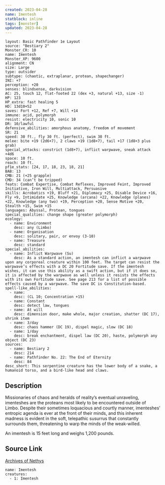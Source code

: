 ```yaml
---
created: 2023-04-28
name: Imentesh
statblock: inline
tags: [monster]
updated: 2023-04-28
---
```

```statblock
layout: Basic Pathfinder 1e Layout
source: "Bestiary 2"
Monster_CR: 10
name: Imentesh
Monster_XP: 9600
alignment: CN
size: Large
type: outsider
subtype: (chaotic, extraplanar, protean, shapechanger)
INI: +7
perception: +20
senses: blindsense, darkvision
AC: 25, touch 12, flat-footed 22 (dex +3, natural +13, size -1)
HP: 123
HP_extra: fast healing 5
HD: 13d10+52
saves: Fort +12, Ref +7, Will +14
immune: acid, polymorph
resist: electricity 10, sonic 10
DR: 10/lawful
defensive_abilities: amorphous anatomy, freedom of movement
SR: 21
speed: 30 ft., fly 30 ft. (perfect), swim 30 ft.
melee: bite +19 (2d6+7), 2 claws +19 (1d8+7), tail +17 (1d8+3 plus grab)
special_attacks: constrict (1d8+7), inflict warpwave, sneak attack +4d6
space: 10 ft.
reach: 10 ft.
pf1e_stats: [24, 17, 18, 23, 18, 21]
BAB: 13
CMB: 21 (+25 grapple)
CMD: 34 (can’t be tripped)
feats: Combat Expertise, Combat Reflexes, Improved Feint, Improved Initiative, Iron Will, Multiattack, Persuasive
skills: Acrobatics +19, Bluff +21, Diplomacy +25, Disable Device +16, Fly +9, Intimidate +25, Knowledge (arcana) +22, Knowledge (planes) +22, Knowledge (any two) +19, Perception +20, Sense Motive +20, Stealth +15, Swim +15
languages: Abyssal, Protean, tongues
special_qualities: change shape (greater polymorph)
ecology:
  - name: Environment
    desc: any (Limbo)
  - name: Organisation
    desc: solitary, pair, or envoy (3-10)
  - name: Treasure
    desc: standard
special_abilities:
  - name: Inflict Warpwave (Su)
    desc: As a standard action, an imentesh can inflict a warpwave upon any corporeal creature within 100 feet. The target can resist the warpwave’s effects with a DC 20 Fortitude save. If the imentesh wishes, it can use this ability as a swift action, but if it does so, it is affected by the warpwave as well unless it resists the effects with its own Fortitude save. See page 213 for a list of possible effects caused by a warpwave. The save DC is Constitution-based.
spell-like_abilities:
  - name:
    desc: (CL 10; Concentration +15)
  - name: Constant
    desc: detect law, tongues
  - name: At will
    desc: dimension door, make whole, major creation, shatter (DC 17), shrink item
  - name: 3/day
    desc: chaos hammer (DC 19), dispel magic, slow (DC 18)
  - name: 1/day
    desc: break enchantment, dispel law (DC 20), haste, polymorph any object (DC 23)
sources:
  - name: Bestiary 2
    desc: 214
  - name: Pathfinder No. 22: The End of Eternity
    desc: 84
desc_short: This serpentine creature has the lower body of a snake, a humanoid torso, and a bird-like head and claws.
```
## Description
Missionaries of chaos and heralds of reality’s eventual unraveling, imenteshes are the proteans most likely to be encountered outside of Limbo. Despite their sometimes loquacious and courtly manner, imenteshes’ entropic agenda is ever at the front of their minds, and this inherent madness is evident in the soft, telepathic susurrus that constantly surrounds them, threatening to warp the minds of the weak-willed.

An imentesh is 15 feet long and weighs 1,200 pounds.
## Source Link
[Archives of Nethys](https://aonprd.com/MonsterDisplay.aspx?ItemName=Imentesh)
```encounter-table
name: Imentesh
creatures:
  - 1: Imentesh
```
